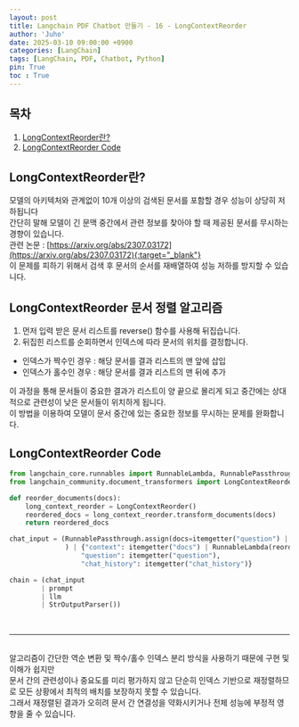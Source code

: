 ```yaml
---
layout: post
title: Langchain PDF Chatbot 만들기 - 16 - LongContextReorder
author: 'Juho'
date: 2025-03-10 09:00:00 +0900
categories: [LangChain]
tags: [LangChain, PDF, Chatbot, Python]
pin: True
toc : True
---
```


<style>
  th{
    font-weight: bold;
    text-align: center;
    background-color: white;
  }
  td{
    background-color: white;
  }

</style>

## 목차
1. [LongContextReorder란?](#longcontextreorder란)
2. [LongContextReorder Code](#longcontextreorder-code)

## LongContextReorder란?
모델의 아키텍처와 관계없이 10개 이상의 검색된 문서를 포함할 경우 성능이 상당히 저하됩니다 <br/>
간단히 말해 모델이 긴 문맥 중간에서 관련 정보를 찾아야 할 때 제공된 문서를 무시하는 경향이 있습니다.<br/>
관련 논문 : [https://arxiv.org/abs/2307.03172](https://arxiv.org/abs/2307.03172){:target="_blank"} <br/>
이 문제를 피하기 위해서 검색 후 문서의 순서를 재배열하여 성능 저하를 방지할 수 있습니다.<br/>

## LongContextReorder 문서 정렬 알고리즘 <br/>
1) 먼저 입력 받은 문서 리스트를 reverse() 함수를 사용해 뒤집습니다. <br>
2) 뒤집힌 리스트를 순회하면서 인덱스에 따라 문서의 위치를 결정합니다. <br/>
- 인덱스가 짝수인 경우 : 해당 문서를 결과 리스트의 맨 앞에 삽입 <br/>
- 인덱스가 홀수인 경우 : 해당 문서를 결과 리스트의 맨 뒤에 추가 <br/>

이 과정을 통해 문서들이 중요한 결과가 리스트이 양 끝으로 몰리게 되고 중간에는 상대적으로 관련성이 낮은 문서들이 위치하게 됩니다. <br/>
이 방법을 이용하여 모델이 문서 중간에 있는 중요한 정보를 무시하는 문제를 완화합니다.<br/>

## LongContextReorder Code
```python
from langchain_core.runnables import RunnableLambda, RunnablePassthrough
from langchain_community.document_transformers import LongContextReorder

def reorder_documents(docs):
    long_context_reorder = LongContextReorder()
    reordered_docs = long_context_reorder.transform_documents(docs)
    return reordered_docs

chat_input = (RunnablePassthrough.assign(docs=itemgetter("question") | multi_query_retriever)
              ) | {"context": itemgetter("docs") | RunnableLambda(reorder_documents),
                  "question": itemgetter("question"),
                  "chat_history": itemgetter("chat_history")}

chain = (chat_input
        | prompt
        | llm
        | StrOutputParser())
```



<br/>

--- 

<br/>
알고리즘이 간단한 역순 변환 및 짝수/홀수 인덱스 분리 방식을 사용하기 때문에 구현 및 이해가 쉽지만 <br/>
문서 간의 관련성이나 중요도를 미리 평가하지 않고 단순히 인덱스 기반으로 재정렬하므로 모든 상황에서 최적의 배치를 보장하지 못할 수 있습니다. <br/>
그래서 재정렬된 결과가 오히려 문서 간 연결성을 약화시키거나 전체 성능에 부정적 영향을 줄 수 있습니다. <br/>